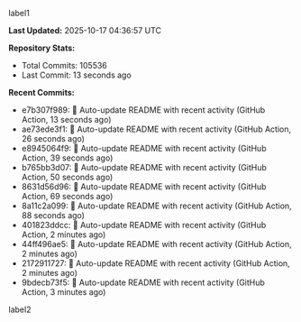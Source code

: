 
label1 
<!-- ACTIVITY_START -->
**Last Updated:** 2025-10-17 04:36:57 UTC

**Repository Stats:**
- Total Commits: 105536
- Last Commit: 13 seconds ago

**Recent Commits:**
- e7b307f989: 🤖 Auto-update README with recent activity (GitHub Action, 13 seconds ago)
- ae73ede3f1: 🤖 Auto-update README with recent activity (GitHub Action, 26 seconds ago)
- e8945064f9: 🤖 Auto-update README with recent activity (GitHub Action, 39 seconds ago)
- b765bb3d07: 🤖 Auto-update README with recent activity (GitHub Action, 50 seconds ago)
- 8631d56d96: 🤖 Auto-update README with recent activity (GitHub Action, 69 seconds ago)
- 8a11c2a099: 🤖 Auto-update README with recent activity (GitHub Action, 88 seconds ago)
- 401823ddcc: 🤖 Auto-update README with recent activity (GitHub Action, 2 minutes ago)
- 44ff496ae5: 🤖 Auto-update README with recent activity (GitHub Action, 2 minutes ago)
- 2172911727: 🤖 Auto-update README with recent activity (GitHub Action, 2 minutes ago)
- 9bdecb73f5: 🤖 Auto-update README with recent activity (GitHub Action, 3 minutes ago)
<!-- ACTIVITY_END -->

label2
